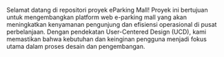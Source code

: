 Selamat datang di repositori proyek eParking Mall! Proyek ini bertujuan untuk mengembangkan platform web e-parking mall yang akan meningkatkan kenyamanan pengunjung dan efisiensi operasional di pusat perbelanjaan. Dengan pendekatan User-Centered Design (UCD), kami memastikan bahwa kebutuhan dan keinginan pengguna menjadi fokus utama dalam proses desain dan pengembangan.
